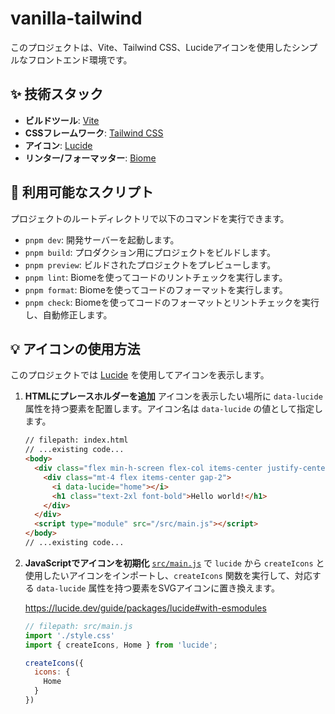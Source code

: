 # vanilla-tailwind

このプロジェクトは、Vite、Tailwind CSS、Lucideアイコンを使用したシンプルなフロントエンド環境です。

## ✨ 技術スタック

-   **ビルドツール**: [Vite](https://vitejs.dev/)
-   **CSSフレームワーク**: [Tailwind CSS](https://tailwindcss.com/)
-   **アイコン**: [Lucide](https://lucide.dev/)
-   **リンター/フォーマッター**: [Biome](https://biomejs.dev/)

## 🚀 利用可能なスクリプト

プロジェクトのルートディレクトリで以下のコマンドを実行できます。

-   `pnpm dev`: 開発サーバーを起動します。
-   `pnpm build`: プロダクション用にプロジェクトをビルドします。
-   `pnpm preview`: ビルドされたプロジェクトをプレビューします。
-   `pnpm lint`: Biomeを使ってコードのリントチェックを実行します。
-   `pnpm format`: Biomeを使ってコードのフォーマットを実行します。
-   `pnpm check`: Biomeを使ってコードのフォーマットとリントチェックを実行し、自動修正します。

## 💡 アイコンの使用方法

このプロジェクトでは [Lucide](https://lucide.dev/) を使用してアイコンを表示します。

1.  **HTMLにプレースホルダーを追加**
    アイコンを表示したい場所に `data-lucide` 属性を持つ要素を配置します。アイコン名は `data-lucide` の値として指定します。

    ````html
    // filepath: index.html
    // ...existing code...
    <body>
      <div class="flex min-h-screen flex-col items-center justify-center bg-gray-100">
        <div class="mt-4 flex items-center gap-2">
          <i data-lucide="home"></i>
          <h1 class="text-2xl font-bold">Hello world!</h1>
        </div>
      </div>
      <script type="module" src="/src/main.js"></script>
    </body>
    // ...existing code...
    ````

2.  **JavaScriptでアイコンを初期化**
    [`src/main.js`](src/main.js) で `lucide` から `createIcons` と使用したいアイコンをインポートし、`createIcons` 関数を実行して、対応する `data-lucide` 属性を持つ要素をSVGアイコンに置き換えます。

    https://lucide.dev/guide/packages/lucide#with-esmodules

    ````javascript
    // filepath: src/main.js
    import './style.css'
    import { createIcons, Home } from 'lucide';

    createIcons({
      icons: {
        Home
      }
    })
    ````
